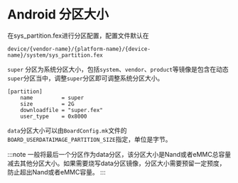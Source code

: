 # Android 分区大小

在sys_partition.fex进行分区配置，配置文件默认在 

```
device/{vendor-name}/{platform-name}/{device-name}/system/sys_partition.fex
```

`super` 分区为系统分区大小，包括`system`、`vendor`、`product`等镜像是包含在动态`super`分区当中，调整`super`分区即可调整系统分区大小。

```
[partition]
    name         = super
    size         = 2G
    downloadfile = "super.fex"
    user_type    = 0x8000
```

`data`分区大小可以由`BoardConfig.mk`文件的`BOARD_USERDATAIMAGE_PARTITION_SIZE`指定，单位是字节。

:::note
一般将最后一个分区作为data分区，该分区大小是Nand或者eMMC总容量减去其他分区大小。如果需要烧写data分区镜像，分区大小需要预留一定预度，防止超出Nand或者eMMC容量。
:::